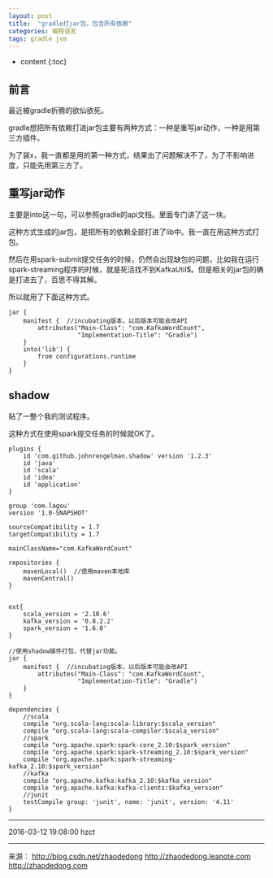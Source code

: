 ```yaml
---
layout: post
title:  "gradle打jar包，包含所有依赖"
categories: 编程语言
tags: gradle jvm
---
```


* content
{:toc}

##  前言

最近被gradle折腾的欲仙欲死。

gradle想把所有依赖打进jar包主要有两种方式：一种是重写jar动作，一种是用第三方插件。

为了装x，我一直都是用的第一种方式，结果出了问题解决不了，为了不影响进度，只能先用第三方了。




## 重写jar动作

主要是into这一句，可以参照gradle的api文档。里面专门讲了这一块。

这种方式生成的jar包，是把所有的依赖全部打进了lib中。我一直在用这种方式打包。

然后在用spark-submit提交任务的时候，仍然会出现缺包的问题，比如我在运行spark-streaming程序的时候，就是死活找不到KafkaUtil$。但是相关的jar包的确是打进去了，百思不得其解。

所以就用了下面这种方式。



```
jar {
    manifest {  //incubating版本，以后版本可能会改API
        attributes("Main-Class": "com.KafkaWordCount",
                   "Implementation-Title": "Gradle")
    }
    into('lib') {
        from configurations.runtime
    }
}
```

## shadow

贴了一整个我的测试程序。

这种方式在使用spark提交任务的时候就OK了。

```
plugins {
    id 'com.github.johnrengelman.shadow' version '1.2.3'
    id 'java'
    id 'scala'
    id 'idea'
    id 'application'
}

group 'com.lagou'
version '1.0-SNAPSHOT'

sourceCompatibility = 1.7
targetCompatibility = 1.7

mainClassName="com.KafkaWordCount"

repositories {
    mavenLocal()  //使用maven本地库
    mavenCentral()
}


ext{
    scala_version = '2.10.6'
    kafka_version = '0.8.2.2'
    spark_version = '1.6.0'
}

//使用shadow插件打包，代替jar功能。
jar {
    manifest {  //incubating版本，以后版本可能会改API
        attributes("Main-Class": "com.KafkaWordCount",
                   "Implementation-Title": "Gradle")
    }
}

dependencies {
    //scala
    compile "org.scala-lang:scala-library:$scala_version"
    compile "org.scala-lang:scala-compiler:$scala_version"
    //spark
    compile "org.apache.spark:spark-core_2.10:$spark_version"
    compile "org.apache.spark:spark-streaming_2.10:$spark_version"
    compile "org.apache.spark:spark-streaming-kafka_2.10:$spark_version"
    //kafka
    compile "org.apache.kafka:kafka_2.10:$kafka_version"
    compile "org.apache.kafka:kafka-clients:$kafka_version"
    //junit
    testCompile group: 'junit', name: 'junit', version: '4.11'
}
```

******
2016-03-12 19:08:00 hzct
******


来源：
http://blog.csdn.net/zhaodedong
http://zhaodedong.leanote.com
http://zhaodedong.com

